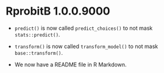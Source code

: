 # RprobitB 1.0.0.9000

* `predict()` is now called `predict_choices()` to not mask `stats::predict()`.

* `transform()` is now called `transform_model()` to not mask `base::transform()`.

* We now have a README file in R Markdown.
